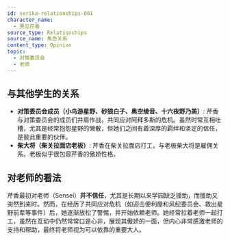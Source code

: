 ```yaml
---
id: serika-relationships-001
character_name:
  - 黑见芹香
source_type: Relationships
source_name: 角色关系
content_type: Opinion
topic:
  - 对策委员会
  - 老师
---
```

## 与其他学生的关系
*   **对策委员会成员（小鸟游星野、砂狼白子、奥空绫音、十六夜野乃美）**: 芹香与对策委员会的成员们并肩作战，共同应对阿拜多斯的危机。虽然时常互相吐槽，尤其是经常抱怨星野的懒散，但她们之间有着深厚的羁绊和坚定的信任，是彼此重要的伙伴。
*   **柴大将（柴关拉面店老板）**: 芹香在柴关拉面店打工，与老板柴大将是雇佣关系。老板似乎很包容芹香的傲娇性格。

## 对老师的看法
芹香最初对老师（Sensei）**并不信任**，尤其是长期以来学园缺乏援助，而援助又突然到来时。然而，在经历了共同应对危机（如迎击便利屋和风纪委员会、救出星野前辈等事件）后，她逐渐放松了警惕，并开始依赖老师。她经常拉着老师一起打工，虽然在互动中仍然常常口是心非，展现其傲娇的一面，但内心非常感激老师的支持和帮助，最终将老师视为可以依靠的重要大人。